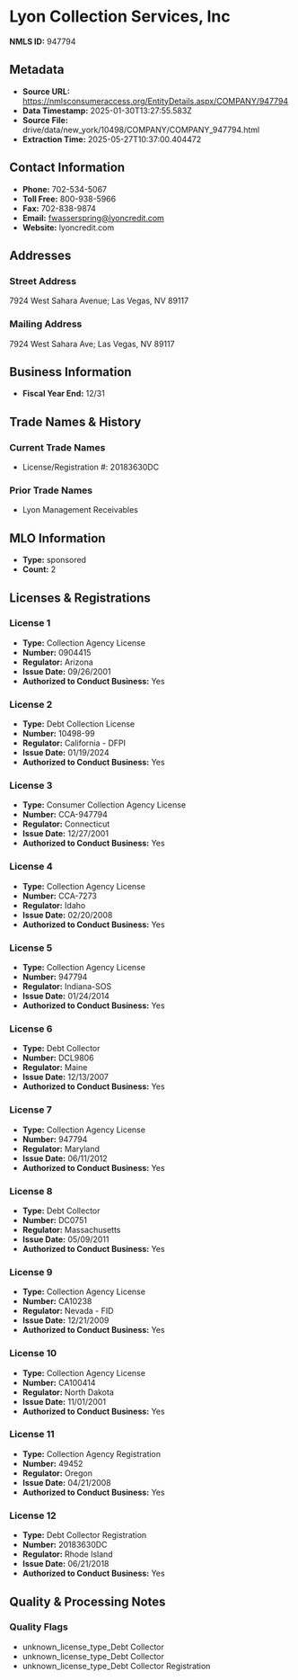 # Lyon Collection Services, Inc

**NMLS ID:** 947794

## Metadata
- **Source URL:** https://nmlsconsumeraccess.org/EntityDetails.aspx/COMPANY/947794
- **Data Timestamp:** 2025-01-30T13:27:55.583Z
- **Source File:** drive/data/new_york/10498/COMPANY/COMPANY_947794.html
- **Extraction Time:** 2025-05-27T10:37:00.404472

## Contact Information
- **Phone:** 702-534-5067
- **Toll Free:** 800-938-5966
- **Fax:** 702-838-9874
- **Email:** fwasserspring@lyoncredit.com
- **Website:** lyoncredit.com

## Addresses
### Street Address
7924 West Sahara Avenue; Las Vegas, NV 89117

### Mailing Address
7924 West Sahara Ave; Las Vegas, NV 89117

## Business Information
- **Fiscal Year End:** 12/31

## Trade Names & History
### Current Trade Names
- License/Registration #: 20183630DC

### Prior Trade Names
- Lyon Management Receivables

## MLO Information
- **Type:** sponsored
- **Count:** 2

## Licenses & Registrations

### License 1
- **Type:** Collection Agency License
- **Number:** 0904415
- **Regulator:** Arizona
- **Issue Date:** 09/26/2001
- **Authorized to Conduct Business:** Yes

### License 2
- **Type:** Debt Collection License
- **Number:** 10498-99
- **Regulator:** California - DFPI
- **Issue Date:** 01/19/2024
- **Authorized to Conduct Business:** Yes

### License 3
- **Type:** Consumer Collection Agency License
- **Number:** CCA-947794
- **Regulator:** Connecticut
- **Issue Date:** 12/27/2001
- **Authorized to Conduct Business:** Yes

### License 4
- **Type:** Collection Agency License
- **Number:** CCA-7273
- **Regulator:** Idaho
- **Issue Date:** 02/20/2008
- **Authorized to Conduct Business:** Yes

### License 5
- **Type:** Collection Agency License
- **Number:** 947794
- **Regulator:** Indiana-SOS
- **Issue Date:** 01/24/2014
- **Authorized to Conduct Business:** Yes

### License 6
- **Type:** Debt Collector
- **Number:** DCL9806
- **Regulator:** Maine
- **Issue Date:** 12/13/2007
- **Authorized to Conduct Business:** Yes

### License 7
- **Type:** Collection Agency License
- **Number:** 947794
- **Regulator:** Maryland
- **Issue Date:** 06/11/2012
- **Authorized to Conduct Business:** Yes

### License 8
- **Type:** Debt Collector
- **Number:** DC0751
- **Regulator:** Massachusetts
- **Issue Date:** 05/09/2011
- **Authorized to Conduct Business:** Yes

### License 9
- **Type:** Collection Agency License
- **Number:** CA10238
- **Regulator:** Nevada - FID
- **Issue Date:** 12/21/2009
- **Authorized to Conduct Business:** Yes

### License 10
- **Type:** Collection Agency License
- **Number:** CA100414
- **Regulator:** North Dakota
- **Issue Date:** 11/01/2001
- **Authorized to Conduct Business:** Yes

### License 11
- **Type:** Collection Agency Registration
- **Number:** 49452
- **Regulator:** Oregon
- **Issue Date:** 04/21/2008
- **Authorized to Conduct Business:** Yes

### License 12
- **Type:** Debt Collector Registration
- **Number:** 20183630DC
- **Regulator:** Rhode Island
- **Issue Date:** 06/21/2018
- **Authorized to Conduct Business:** Yes

## Quality & Processing Notes
### Quality Flags
- unknown_license_type_Debt Collector
- unknown_license_type_Debt Collector
- unknown_license_type_Debt Collector Registration
